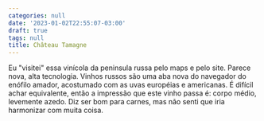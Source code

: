 ```yaml
---
categories: null
date: '2023-01-02T22:55:07-03:00'
draft: true
tags: null
title: Château Tamagne
---
```


Eu "visitei" essa vinícola da peninsula russa pelo maps e pelo site. Parece nova, alta tecnologia. Vinhos russos são uma aba nova do navegador do enófilo amador, acostumado com as uvas européias e americanas. É difícil achar equivalente, então a impressão que este vinho passa é: corpo médio, levemente azedo. Diz ser bom para carnes, mas não senti que iria harmonizar com muita coisa.